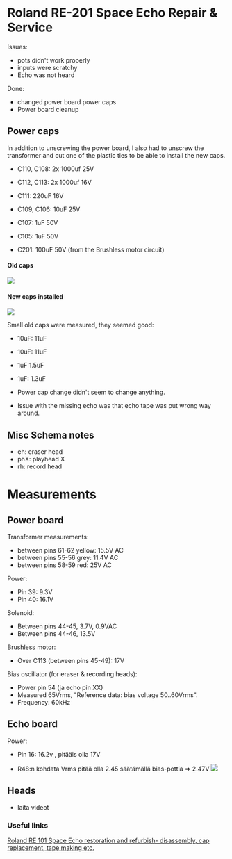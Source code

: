 
# Roland RE-201 Space Echo Repair & Service

Issues:
- pots didn't work properly
- inputs were scratchy
- Echo was not heard

Done:
- changed power board power caps
- Power board cleanup


## Power caps

In addition to unscrewing the power board, I also had to unscrew the transformer and cut one of the plastic ties to be able to install the new caps.

- C110, C108: 2x 1000uf 25V 
- C112, C113: 2x 1000uf 16V
- C111: 220uF 16V 
- C109, C106: 10uF 25V 
- C107: 1uF 50V 
- C105: 1uF 50V 

- C201: 100uF 50V  (from the Brushless motor circuit)

#### Old caps
![](images/re201/old_caps.jpg)


#### New caps installed
![](images/re201/new_caps.jpg)


Small old caps were measured, they seemed good:
- 10uF: 11uF
- 10uF: 11uF
- 1uF 1.5uF
- 1uF: 1.3uF

- Power cap change didn't seem to change anything.

- Issue with the missing echo was that echo tape was put wrong way around. 


## Misc Schema notes
- eh: eraser head
- phX: playhead X
- rh: record head


# Measurements

## Power board

Transformer measurements: 
- between pins 61-62 yellow: 15.5V AC
- between pins 55-56 grey: 11.4V AC
- between pins 58-59 red: 25V AC

Power:
- Pin 39: 9.3V 
- Pin 40: 16.1V

Solenoid:
- Between pins 44-45, 3.7V, 0.9VAC
- Between pins 44-46, 13.5V 

Brushless motor:
- Over C113 (between pins 45-49): 17V

Bias oscillator (for eraser & recording heads):
- Power pin 54 (ja echo pin XX) 
- Measured 65Vrms,  "Reference data: bias voltage 50..60Vrms". 
- Frequency: 60kHz

## Echo board

Power:
- Pin 16: 16.2v , pitääis olla 17V

- R48:n kohdata Vrms pitää olla 2.45 säätämällä bias-pottia => 2.47V
![](images/re201/echo_board.jpg)



## Heads

- laita videot



### Useful links
[Roland RE 101 Space Echo restoration and refurbish- disassembly, cap replacement, tape making etc.](https://www.youtube.com/watch?v=BH1fZEOoUpc)
